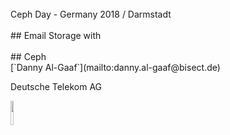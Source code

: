 <!-- .slide: data-state="cover" id="cover-page" data-timing="20" -->
<br>
Ceph Day - Germany 2018 / Darmstadt
<br>
<br>
## Email Storage
with 
<br>
<br>
## Ceph

<br>
[`Danny Al-Gaaf`](mailto:danny.al-gaaf@bisect.de)

Deutsche Telekom AG

<img src="images/T_Logo_3c_p_DE.png" style="width:10%;">
